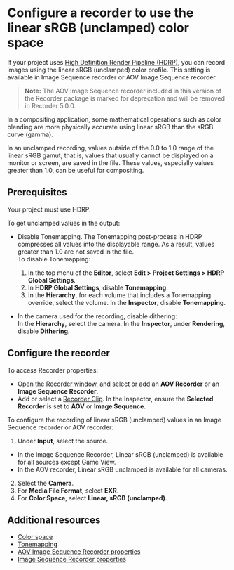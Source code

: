 # Configure a recorder to use the linear sRGB (unclamped) color space

If your project uses [High Definition Render Pipeline (HDRP)](https://docs.unity3d.com/Packages/com.unity.render-pipelines.high-definition@latest), you can record images using the linear sRGB (unclamped) color profile. This setting is available in Image Sequence recorder or AOV Image Sequence recorder.

>**Note:** The AOV Image Sequence recorder included in this version of the Recorder package is marked for deprecation and will be removed in Recorder 5.0.0.

In a compositing application, some mathematical operations such as color blending are more physically accurate using linear sRGB than the sRGB curve (gamma).

In an unclamped recording, values outside of the 0.0 to 1.0 range of the linear sRGB gamut, that is, values that usually cannot be displayed on a monitor or screen, are saved in the file. These values, especially values greater than 1.0, can be useful for compositing.

## Prerequisites

Your project must use HDRP.

To get unclamped values in the output:

  * Disable Tonemapping. The Tonemapping post-process in HDRP compresses all values into the displayable range. As a result, values greater than 1.0 are not saved in the file.<br/>
  To disable Tonemapping:
    1. In the top menu of the **Editor**, select **Edit > Project Settings > HDRP Global Settings**.
    2. In **HDRP Global Settings**, disable **Tonemapping**.
    3. In the **Hierarchy**, for each volume that includes a Tonemapping override, select the volume.  In the **Inspector**, disable **Tonemapping**.

  * In the camera used for the recording, disable dithering:<br/> In the **Hierarchy**, select the camera. In the **Inspector**, under **Rendering**, disable **Dithering**.

## Configure the recorder

To access Recorder properties:

* Open the [Recorder window](RecordingRecorderWindow.md), and select or add an **AOV Recorder** or an **Image Sequence Recorder**.
* Add or select a [Recorder Clip](RecordingTimelineTrack.md). In the Inspector,  ensure the **Selected Recorder** is set to **AOV** or **Image Sequence**.

To configure the recording of linear sRGB (unclamped) values in an Image Sequence recorder or AOV recorder:

1. Under **Input**, select the source.
  * In the Image Sequence Recorder, Linear sRGB (unclamped) is available for all sources except Game View.
  * In the AOV recorder, Linear sRGB unclamped is available for all cameras.
2. Select the **Camera**.
3. For **Media File Format**, select **EXR**.
4. For **Color Space**, select **Linear, sRGB (unclamped)**.

## Additional resources

* [Color space](https://docs.unity3d.com/2023.1/Documentation/Manual/LinearLighting.html)
* [Tonemapping](https://docs.unity3d.com/Packages/com.unity.render-pipelines.high-definition@latest/index.html?subfolder=/manual/Post-Processing-Tonemapping.html)
* [AOV Image Sequence Recorder properties](RecorderAOV.md)
* [Image Sequence Recorder properties](RecorderImage.md)
